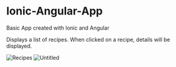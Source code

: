 # Ionic-Angular-App
Basic App created with Ionic and Angular

Displays a list of recipes. When clicked on a recipe, details will be displayed. <br>



![Recipes](https://user-images.githubusercontent.com/8513106/144717019-8f0817c7-1b63-407d-8f3e-afe08619d129.png)
![Untitled](https://user-images.githubusercontent.com/8513106/144717020-0ae5c369-8732-4f40-914b-ec544e597cd0.png)
